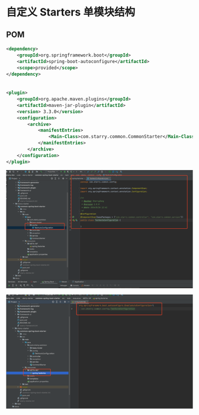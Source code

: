 # 自定义 Starters 单模块结构



## POM

```xml
<dependency>
    <groupId>org.springframework.boot</groupId>
    <artifactId>spring-boot-autoconfigure</artifactId>
    <scope>provided</scope>
</dependency>


<plugin>
    <groupId>org.apache.maven.plugins</groupId>
    <artifactId>maven-jar-plugin</artifactId>
    <version> 3.3.0</version>
    <configuration>
        <archive>
            <manifestEntries>
                <Main-Class>com.starry.common.CommonStarter</Main-Class>
            </manifestEntries>
        </archive>
    </configuration>
</plugin>
```







![image-20240826133613846](images/image-20240826133613846.png)

![image-20240826133543890](images/image-20240826133543890.png)